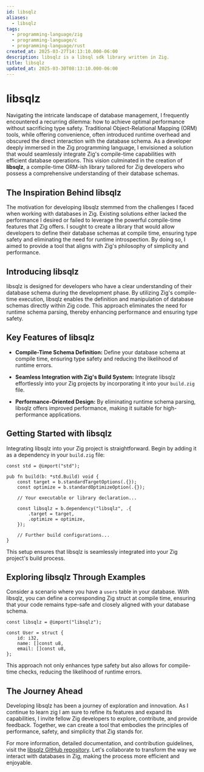 ```yaml
---
id: libsqlz
aliases:
  - libsqlz
tags:
  - programming-language/zig
  - programming-language/c
  - programming-language/rust
created_at: 2025-03-27T14:13:10.000-06:00
description: libsqlz is a libsql sdk library written in Zig.
title: libsqlz
updated_at: 2025-03-30T08:13:10.000-06:00
---
```


# libsqlz

Navigating the intricate landscape of database management, I frequently encountered a recurring dilemma: how to achieve optimal performance without sacrificing type safety. Traditional Object-Relational Mapping (ORM) tools, while offering convenience, often introduced runtime overhead and obscured the direct interaction with the database schema. As a developer deeply immersed in the Zig programming language, I envisioned a solution that would seamlessly integrate Zig's compile-time capabilities with efficient database operations. This vision culminated in the creation of **libsqlz**, a compile-time ORM-ish library tailored for Zig developers who possess a comprehensive understanding of their database schemas.

## The Inspiration Behind libsqlz

The motivation for developing libsqlz stemmed from the challenges I faced when working with databases in Zig. Existing solutions either lacked the performance I desired or failed to leverage the powerful compile-time features that Zig offers. I sought to create a library that would allow developers to define their database schemas at compile time, ensuring type safety and eliminating the need for runtime introspection. By doing so, I aimed to provide a tool that aligns with Zig's philosophy of simplicity and performance.

## Introducing libsqlz

libsqlz is designed for developers who have a clear understanding of their database schema during the development phase. By utilizing Zig's compile-time execution, libsqlz enables the definition and manipulation of database schemas directly within Zig code. This approach eliminates the need for runtime schema parsing, thereby enhancing performance and ensuring type safety.

## Key Features of libsqlz

- **Compile-Time Schema Definition:** Define your database schema at compile time, ensuring type safety and reducing the likelihood of runtime errors.

- **Seamless Integration with Zig's Build System:** Integrate libsqlz effortlessly into your Zig projects by incorporating it into your `build.zig` file.

- **Performance-Oriented Design:** By eliminating runtime schema parsing, libsqlz offers improved performance, making it suitable for high-performance applications.

## Getting Started with libsqlz

Integrating libsqlz into your Zig project is straightforward. Begin by adding it as a dependency in your `build.zig` file:

```zig
const std = @import("std");

pub fn build(b: *std.Build) void {
    const target = b.standardTargetOptions(.{});
    const optimize = b.standardOptimizeOption(.{});

    // Your executable or library declaration...

    const libsqlz = b.dependency("libsqlz", .{
        .target = target,
        .optimize = optimize,
    });

    // Further build configurations...
}
```

This setup ensures that libsqlz is seamlessly integrated into your Zig project's build process.

## Exploring libsqlz Through Examples

Consider a scenario where you have a `users` table in your database. With libsqlz, you can define a corresponding Zig struct at compile time, ensuring that your code remains type-safe and closely aligned with your database schema.

```zig
const libsqlz = @import("libsqlz");

const User = struct {
    id: i32,
    name: []const u8,
    email: []const u8,
};
```

This approach not only enhances type safety but also allows for compile-time checks, reducing the likelihood of runtime errors.

## The Journey Ahead

Developing libsqlz has been a journey of exploration and innovation. As I continue to learn zig I am sure to refine its features and expand its capabilities, I invite fellow Zig developers to explore, contribute, and provide feedback. Together, we can create a tool that embodies the principles of performance, safety, and simplicity that Zig stands for.

For more information, detailed documentation, and contribution guidelines, visit the [libsqlz GitHub repository](https://github.com/conneroisu/libsqlz). Let's collaborate to transform the way we interact with databases in Zig, making the process more efficient and enjoyable.
